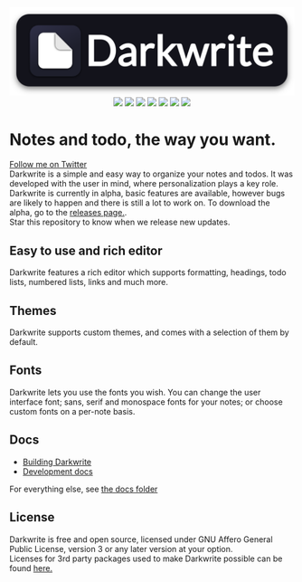<p align="center">
    <img src="res/readme.png"/>
    <img src="https://img.shields.io/github/actions/workflow/status/astudentinearth/darkwrite/tscheck.yml?label=tests&style=for-the-badge"/>
    <img src="https://img.shields.io/github/license/astudentinearth/darkwrite?style=for-the-badge"/>
    <img src="https://img.shields.io/github/stars/astudentinearth/darkwrite?color=yellow&style=for-the-badge"/>
    <img src="https://img.shields.io/badge/-WINDOWS-blue?logo=windows11&style=for-the-badge"/>
    <img src="https://img.shields.io/badge/-mac-black?logo=apple&style=for-the-badge"/>
    <img src="https://img.shields.io/badge/-linux-gray?logo=linux&style=for-the-badge&logoColor=white"/>
    <img src="https://img.shields.io/github/v/tag/astudentinearth/darkwrite?style=for-the-badge"/>
</p>


# Notes and todo, the way you want.
[Follow me on Twitter](https://twitter.com/codingwithburak)  
Darkwrite is a simple and easy way to organize your notes and todos. It was developed with the user in mind, where personalization plays a key role. 
Darkwrite is currently in alpha, basic features are available, however bugs are likely to happen and there is still a lot to work on. To download the alpha, go to the [releases page.](https://github.com/astudentinearth/darkwrite/releases).  
Star this repository to know when we release new updates.
## Easy to use and rich editor
Darkwrite features a rich editor which supports formatting, headings, todo lists, numbered lists, links and much more.

## Themes
Darkwrite supports custom themes, and comes with a selection of them by default.

## Fonts
Darkwrite lets you use the fonts you wish. You can change the user interface font; sans, serif and monospace fonts for your notes; or choose custom fonts on a per-note basis.

## Docs 
-    [Building Darkwrite](docs/BUILDING.md)  
-    [Development docs](docs/DEVELOPMENT.md)
  
For everything else, see [the docs folder](docs)

## License
Darkwrite is free and open source, licensed under GNU Affero General Public License, version 3 or any later version at your option.  
Licenses for 3rd party packages used to make Darkwrite possible can be found [here.](https://github.com/astudentinearth/darkwrite/blob/dev/packages/app-desktop/THIRDPARTY.txt)
